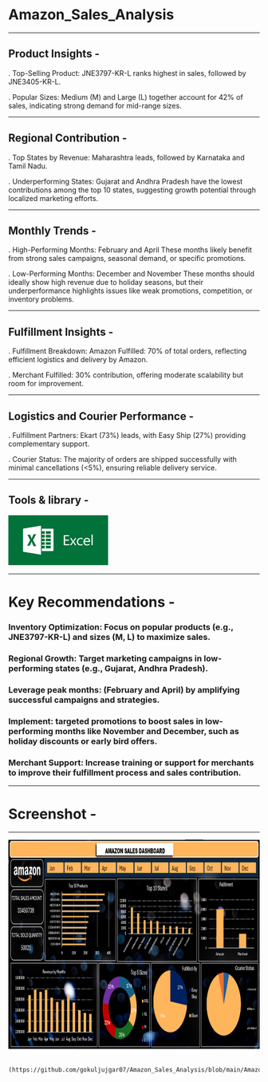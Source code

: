 # Amazon_Sales_Analysis 

---

## Product Insights -

 . Top-Selling Product: JNE3797-KR-L ranks highest in sales, followed by JNE3405-KR-L.

 . Popular Sizes: Medium (M) and Large (L) together account for 42% of sales, indicating strong demand for mid-range sizes.

 ---

## Regional Contribution -

  . Top States by Revenue: Maharashtra leads, followed by Karnataka and Tamil Nadu.

  . Underperforming States: Gujarat and Andhra Pradesh have the lowest contributions among the top 10 states, suggesting growth potential through localized      marketing efforts.

  ---

## Monthly Trends -

  . High-Performing Months: February and April These months likely benefit from strong sales campaigns, seasonal demand, or specific promotions.

  . Low-Performing Months: December and November  These months should ideally show high revenue due to holiday seasons, but their underperformance highlights issues like weak promotions, competition, or inventory problems.

  ---

## Fulfillment Insights -

  . Fulfillment Breakdown: Amazon Fulfilled: 70% of total orders, reflecting efficient logistics and delivery by Amazon.

  . Merchant Fulfilled: 30% contribution, offering moderate scalability but room for improvement.

  ---

## Logistics and Courier Performance -

  . Fulfillment Partners: Ekart (73%) leads, with Easy Ship (27%) providing complementary support.

  . Courier Status: The majority of orders are shipped successfully with minimal cancellations (<5%), ensuring reliable delivery service.

  ---

## Tools & library -

<img src="https://github.com/gokuljujgar07/Coffee_Sales_Dashboard/blob/main/excel.jpg" alt="logo" width="200" height="100"/>


---




# Key Recommendations -


### Inventory Optimization: Focus on popular products (e.g., JNE3797-KR-L) and sizes (M, L) to maximize sales.

### Regional Growth: Target marketing campaigns in low-performing states (e.g., Gujarat, Andhra Pradesh).

### Leverage peak months: (February and April) by amplifying successful campaigns and strategies.

### Implement: targeted promotions to boost sales in low-performing months like November and December, such as holiday discounts or early bird offers.

### Merchant Support: Increase training or support for merchants to improve their fulfillment process and sales contribution.

---

# Screenshot -

---

<img src="https://github.com/gokuljujgar07/Amazon_Sales_Analysis/blob/main/Amazon_sales.png" alt="myql-logo" width="1200" height="420"/>


      (https://github.com/gokuljujgar07/Amazon_Sales_Analysis/blob/main/Amazon_sales.png) &nbsp;

